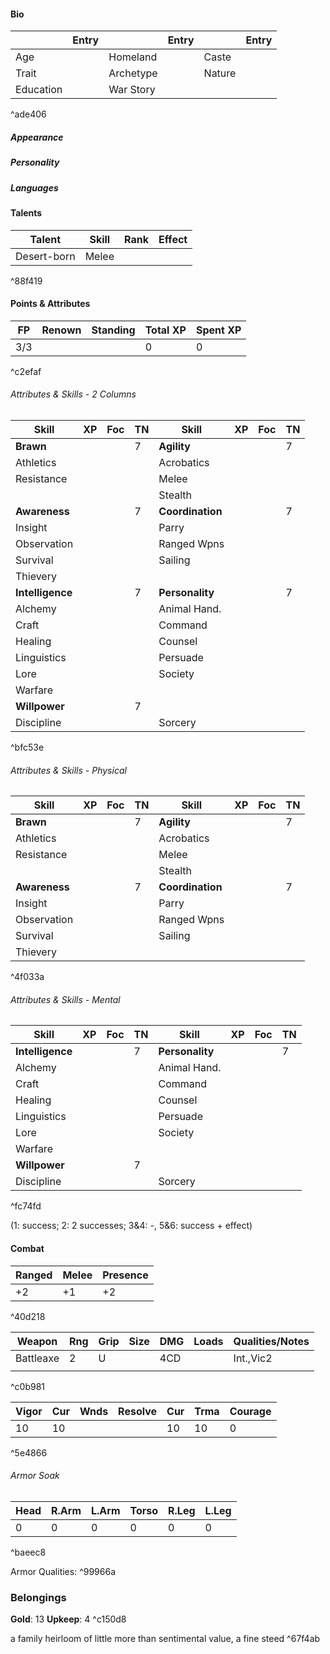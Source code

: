 #### Bio
|           | Entry |           | Entry |        | Entry |
| --------- | ----- | --------- | ----- | ------ | ----- |
| Age       |       | Homeland  |       | Caste  |       |
| Trait     |       | Archetype |       | Nature |       |
| Education |       | War Story |       |        |       |

^ade406

##### Appearance

##### Personality

##### Languages

#### Talents
| Talent      | Skill | Rank | Effect |
| ----------- | ----- | ---- | ------ |
| Desert-born | Melee |      |        |

^88f419

#### Points & Attributes
| FP  | Renown | Standing | Total XP | Spent XP |
| --- | ------ | -------- | -------- | -------- |
| 3/3 |        |          | 0        | 0        |

^c2efaf

###### Attributes & Skills - 2 Columns

| Skill            | XP  | Foc | TN  | Skill            | XP  | Foc | TN  |
| ---------------- | --- | --- | --- | ---------------- | --- | --- | --- |
| **Brawn**        |     |     | 7   | **Agility**      |     |     | 7   |
| Athletics        |     |     |     | Acrobatics       |     |     |     |
| Resistance       |     |     |     | Melee            |     |     |     |
|                  |     |     |     | Stealth          |     |     |     |
| **Awareness**    |     |     | 7   | **Coordination** |     |     | 7   |
| Insight          |     |     |     | Parry            |     |     |     |
| Observation      |     |     |     | Ranged Wpns      |     |     |     |
| Survival         |     |     |     | Sailing          |     |     |     |
| Thievery         |     |     |     |                  |     |     |     |
| **Intelligence** |     |     | 7   | **Personality**  |     |     | 7   |
| Alchemy          |     |     |     | Animal Hand.     |     |     |     |
| Craft            |     |     |     | Command          |     |     |     |
| Healing          |     |     |     | Counsel          |     |     |     |
| Linguistics      |     |     |     | Persuade         |     |     |     |
| Lore             |     |     |     | Society          |     |     |     |
| Warfare          |     |     |     |                  |     |     |     |
| **Willpower**    |     |     | 7   |                  |     |     |     |
| Discipline       |     |     |     | Sorcery          |     |     |     |

^bfc53e

###### Attributes & Skills - Physical
| Skill         | XP  | Foc | TN  | Skill            | XP  | Foc | TN  |
| ------------- | --- | --- | --- | ---------------- | --- | --- | --- |
| **Brawn**     |     |     | 7   | **Agility**      |     |     | 7   |
| Athletics     |     |     |     | Acrobatics       |     |     |     |
| Resistance    |     |     |     | Melee            |     |     |     |
|               |     |     |     | Stealth          |     |     |     |
| **Awareness** |     |     | 7   | **Coordination** |     |     | 7   |
| Insight       |     |     |     | Parry            |     |     |     |
| Observation   |     |     |     | Ranged Wpns      |     |     |     |
| Survival      |     |     |     | Sailing          |     |     |     |
| Thievery      |     |     |     |                  |     |     |     |

^4f033a

###### Attributes & Skills - Mental
| Skill            | XP  | Foc | TN  | Skill           | XP  | Foc | TN  |
| ---------------- | --- | --- | --- | --------------- | --- | --- | --- |
| **Intelligence** |     |     | 7   | **Personality** |     |     | 7   |
| Alchemy          |     |     |     | Animal Hand.    |     |     |     |
| Craft            |     |     |     | Command         |     |     |     |
| Healing          |     |     |     | Counsel         |     |     |     |
| Linguistics      |     |     |     | Persuade        |     |     |     |
| Lore             |     |     |     | Society         |     |     |     |
| Warfare          |     |     |     |                 |     |     |     |
| **Willpower**    |     |     | 7   |                 |     |     |     |
| Discipline       |     |     |     | Sorcery         |     |     |     |

^fc74fd


(1: success; 2: 2 successes; 3&4: -, 5&6: success + effect)

#### Combat

| Ranged | Melee | Presence |
| ------ | ----- | -------- |
| +2     | +1    | +2       |

^40d218

| Weapon    | Rng | Grip | Size | DMG | Loads | Qualities/Notes |
| --------- | --- | ---- | ---- | --- | ----- | --------------- |
| Battleaxe | 2   | U    |      | 4CD |       | Int.,Vic2       |
|           |     |      |      |     |       |                 |

^c0b981

| Vigor | Cur | Wnds | Resolve | Cur | Trma | Courage |
| ----- | --- | ---- | ------- | --- | ---- | ------- |
| 10    | 10  |      |         | 10  | 10   | 0       |

^5e4866

###### Armor Soak
| Head | R.Arm | L.Arm | Torso | R.Leg | L.Leg |
| ---- | ----- | ----- | ----- | ----- | ----- |
| 0    | 0     | 0     | 0     | 0     | 0     |

^baeec8

Armor Qualities:  ^99966a


### Belongings

**Gold**: 13
**Upkeep**: 4 ^c150d8

a family heirloom of little more than sentimental value, a fine steed ^67f4ab

